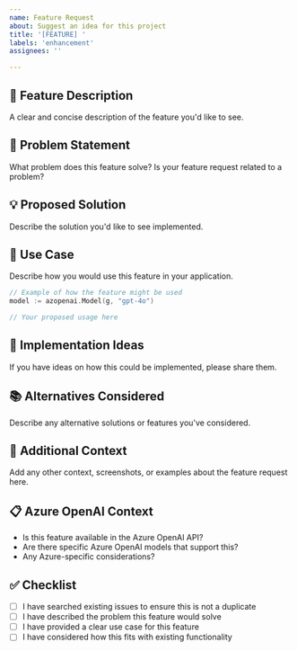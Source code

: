 ```yaml
---
name: Feature Request
about: Suggest an idea for this project
title: '[FEATURE] '
labels: 'enhancement'
assignees: ''

---
```


## 🚀 Feature Description
A clear and concise description of the feature you'd like to see.

## 🎯 Problem Statement
What problem does this feature solve? Is your feature request related to a problem?

## 💡 Proposed Solution
Describe the solution you'd like to see implemented.

## 🔄 Use Case
Describe how you would use this feature in your application.

```go
// Example of how the feature might be used
model := azopenai.Model(g, "gpt-4o")

// Your proposed usage here
```

## 🔧 Implementation Ideas
If you have ideas on how this could be implemented, please share them.

## 📚 Alternatives Considered
Describe any alternative solutions or features you've considered.

## 🎨 Additional Context
Add any other context, screenshots, or examples about the feature request here.

## 📋 Azure OpenAI Context
- Is this feature available in the Azure OpenAI API?
- Are there specific Azure OpenAI models that support this?
- Any Azure-specific considerations?

## ✅ Checklist
- [ ] I have searched existing issues to ensure this is not a duplicate
- [ ] I have described the problem this feature would solve
- [ ] I have provided a clear use case for this feature
- [ ] I have considered how this fits with existing functionality 